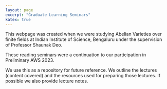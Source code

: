```yaml
---
layout: page
excerpt: "Graduate Learning Seminars"
katex: true
---
```


This webpage was created when we were studying Abelian Varieties over finite fields at Indian Institute of Science, Bengaluru under the supervision of Professor Shaunak Deo. 

These reading seminars were a continuation to our participation in Preliminary AWS 2023. 

We use this as a repository for future reference. We outline the lectures (content covered) and the resources used for preparing those lectures. If possible we also provide lecture notes. 

